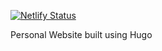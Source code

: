 [![Netlify Status](https://api.netlify.com/api/v1/badges/e0e32e99-dd60-4020-b59c-93d8d692a7f4/deploy-status)](https://app.netlify.com/sites/alokrai/deploys)

Personal Website built using Hugo